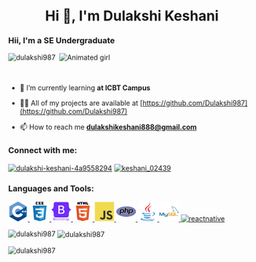 




<h1 align="center">Hi 👋, I'm Dulakshi Keshani</h1>
<h3 align="left">Hii, I'm a SE Undergraduate</h3>

<img src="https://user-images.githubusercontent.com/74038190/241765453-85cb9521-97c0-4a65-9358-7db8099fac7f.gif" alt="Animated girl"  width="400" align="right">

<p align="left"> <img src="https://komarev.com/ghpvc/?username=dulakshi987&label=Profile%20views&color=0e75b6&style=flat" alt="dulakshi987" /> </p>

<p align="left"> <a href="https://twitter.com/" target="blank"><img src="https://img.shields.io/twitter/follow/?logo=twitter&style=for-the-badge" alt="" /></a> </p>

- 🌱 I’m currently learning **at ICBT Campus**

- 👨‍💻 All of my projects are available at [https://github.com/Dulakshi987](https://github.com/Dulakshi987)

- 📫 How to reach me **dulakshikeshani888@gmail.com**

<h3 align="left">Connect with me:</h3>
<p align="left">
<a href="https://linkedin.com/in/dulakshi-keshani-4a9558294" target="blank"><img align="center" src="https://raw.githubusercontent.com/rahuldkjain/github-profile-readme-generator/master/src/images/icons/Social/linked-in-alt.svg" alt="dulakshi-keshani-4a9558294" height="30" width="40" /></a>
<a href="https://discord.gg/keshani_02439" target="blank"><img align="center" src="https://raw.githubusercontent.com/rahuldkjain/github-profile-readme-generator/master/src/images/icons/Social/discord.svg" alt="keshani_02439" height="30" width="40" /></a>
</p>

<h3 align="left">Languages and Tools:</h3>
<p align="left"> <a href="https://www.w3schools.com/cpp/" target="_blank" rel="noreferrer"> <img src="https://raw.githubusercontent.com/devicons/devicon/master/icons/cplusplus/cplusplus-original.svg" alt="cplusplus" width="40" height="40"/> </a> <a href="https://www.w3schools.com/css/" target="_blank" rel="noreferrer"> <img src="https://raw.githubusercontent.com/devicons/devicon/master/icons/css3/css3-original-wordmark.svg" alt="css3" width="40" height="40"/> </a><a href="https://getbootstrap.com" target="_blank" rel="noreferrer"> <img src="https://raw.githubusercontent.com/devicons/devicon/master/icons/bootstrap/bootstrap-plain-wordmark.svg" alt="bootstrap" width="40" height="40"/> </a> <a href="https://www.w3.org/html/" target="_blank" rel="noreferrer"> <img src="https://raw.githubusercontent.com/devicons/devicon/master/icons/html5/html5-original-wordmark.svg" alt="html5" width="40" height="40"/> </a><a href="https://developer.mozilla.org/en-US/docs/Web/JavaScript" target="_blank" rel="noreferrer"> <img src="https://raw.githubusercontent.com/devicons/devicon/master/icons/javascript/javascript-original.svg" alt="javascript" width="40" height="40"/>
 <a href="https://www.php.net" target="_blank" rel="noreferrer"> <img src="https://raw.githubusercontent.com/devicons/devicon/master/icons/php/php-original.svg" alt="php" width="40" height="40"/> 
  <a href="https://www.java.com" target="_blank" rel="noreferrer"> <img src="https://raw.githubusercontent.com/devicons/devicon/master/icons/java/java-original.svg" alt="java" width="40" height="40"/> </a> <a href="https://www.mysql.com/" target="_blank" rel="noreferrer"> <img src="https://raw.githubusercontent.com/devicons/devicon/master/icons/mysql/mysql-original-wordmark.svg" alt="mysql" width="40" height="40"/> </a> <a href="https://reactnative.dev/" target="_blank" rel="noreferrer"> <img src="https://reactnative.dev/img/header_logo.svg" alt="reactnative" width="40" height="40"/> </a> </p>

<p><img align="left" src="https://github-readme-stats.vercel.app/api/top-langs?username=dulakshi987&show_icons=true&locale=en&layout=compact" alt="dulakshi987" /></p>

<p>&nbsp;<img align="center" src="https://github-readme-stats.vercel.app/api?username=dulakshi987&show_icons=true&locale=en" alt="dulakshi987" /></p>

<p><img align="center" src="https://github-readme-streak-stats.herokuapp.com/?user=dulakshi987&" alt="dulakshi987" /></p>
